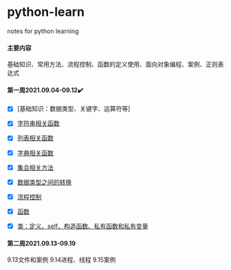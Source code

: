 # python-learn
notes for python learning
#### 主要内容
基础知识、常用方法、流程控制、函数的定义使用、面向对象编程、案例、正则表达式

#### 第一周2021.09.04-09.12:heavy_check_mark:
- [x] [基础知识：数据类型、关键字、运算符等]
- [x] [字符串相关函数](https://github.com/sunmiaomiao97/python-learn/blob/main/11%E5%AD%97%E7%AC%A6%E4%B8%B2%E7%9B%B8%E5%85%B3%E5%87%BD%E6%95%B0.py)
- [x] [列表相关函数](https://github.com/sunmiaomiao97/python-learn/blob/main/12_%E5%88%97%E8%A1%A8%E5%87%BD%E6%95%B0list.py)
- [x] [字典相关函数](https://github.com/sunmiaomiao97/python-learn/blob/main/13_%E5%AD%97%E5%85%B8%E5%87%BD%E6%95%B0.py)
- [x] [集合相关方法](https://github.com/sunmiaomiao97/python-learn/blob/main/14_%E9%9B%86%E5%90%88.py)
- [x] [数据类型之间的转换](https://github.com/sunmiaomiao97/python-learn/blob/main/15_%E6%95%B0%E6%8D%AE%E7%B1%BB%E5%9E%8B%E4%B9%8B%E9%97%B4%E7%9A%84%E8%BD%AC%E6%8D%A2.py)
- [x] [流程控制](https://github.com/sunmiaomiao97/python-learn/blob/main/16_%E6%B5%81%E7%A8%8B%E6%8E%A7%E5%88%B6.py)
- [x] [函数](https://github.com/sunmiaomiao97/python-learn/blob/main/17_%E5%87%BD%E6%95%B0.py)
- [x] [类：定义、self、构造函数、私有函数和私有变量](https://github.com/sunmiaomiao97/python-learn/blob/main/18_%E7%B1%BB.py)



#### 第二周2021.09.13-09.19
9.13文件和案例
9.14进程、线程
9.15案例
